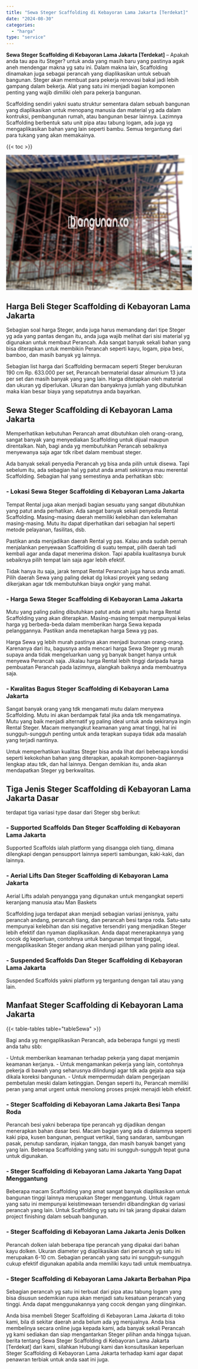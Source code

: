 ```yaml
---
title: "Sewa Steger Scaffolding di Kebayoran Lama Jakarta [Terdekat]"
date: "2024-08-30"
categories: 
  - "harga"
type: "service"
---
```


**Sewa Steger Scaffolding di Kebayoran Lama Jakarta \[Terdekat\]** – Apakah anda tau apa itu Steger? untuk anda yang masih baru yang pastinya agak aneh mendengar makna yg satu ini. Dalam makna lain, Scaffolding dinamakan juga sebagai perancah yang diaplikasikan untuk sebuah bangunan. Steger akan membuat para pekerja renovasi bakal jadi lebih gampang dalam bekerja. Alat yang satu ini menjadi bagian komponen penting yang wajib dimiliki oleh para pekerja bangunan.

Scaffolding sendiri yakni suatu struktur sementara dalam sebuah bangunan yang diaplikasikan untuk menopang manusia dan material yg ada dalam kontruksi, pembangunan rumah, atau bangunan besar lainnya. Lazimnya Scaffolding berbentuk satu unit pipa atau tabung logam, ada juga yg mengaplikasikan bahan yang lain seperti bambu. Semua tergantung dari para tukang yang akan memakainya.

{{< toc >}}

![Sewa Steger Scaffolding di Kebayoran Lama Jakarta [Terdekat]](/images/sewa-scaffolding-steger-28.png)

## Harga Beli Steger Scaffolding di Kebayoran Lama Jakarta

Sebagian soal harga Steger, anda juga harus memandang dari tipe Steger yg ada yang pantas dengan itu, anda juga wajib melihat dari sisi material yg digunakan untuk membaut Perancah. Ada sangat banyak sekali bahan yang bisa diterapkan untuk membikin Perancah seperti kayu, logam, pipa besi, bamboo, dan masih banyak yg lainnya.

Sebagian list harga dari Scaffolding bermacam seperti Steger berukuran 190 cm Rp. 633.000 per set, Perancah bermaterial dasar almunium 13 juta per set dan masih banyak yang yang lain. Harga ditetapkan oleh material dan ukuran yg diperlukan. Ukuran dan banyaknya jumlah yang dibutuhkan maka kian besar biaya yang sepatutnya anda bayarkan.

## Sewa Steger Scaffolding di Kebayoran Lama Jakarta

Memperhatikan kebutuhan Perancah amat dibutuhkan oleh orang-orang, sangat banyak yang menyediakan Scaffolding untuk dijual maupun direntalkan. Nah, bagi anda yg membutuhkan Perancah sebaiknya menyewanya saja agar tdk ribet dalam membuat steger.

Ada banyak sekali penyedia Perancah yg bisa anda pilih untuk disewa. Tapi sebelum itu, ada sebagian hal yg patut anda amati sekiranya mau merental Scaffolding. Sebagian hal yang semestinya anda perhatikan sbb:

### \- Lokasi Sewa Steger Scaffolding di Kebayoran Lama Jakarta

Tempat Rental juga akan menjadi bagian sesuatu yang sangat dibutuhkan yang patut anda perhatikan. Ada sangat banyak sekali penyedia Rental Scaffolding. Masing-masing daerah memiliki kelebihan dan kelemahan masing-masing. Mutu itu dapat diperhatikan dari sebagian hal seperti metode pelayanan, fasilitas, dsb.

Pastikan anda menjadikan daerah Rental yg pas. Kalau anda sudah pernah menjalankan penyewaan Scaffolding di suatu tempat, pilih daerah tadi kembali agar anda dapat menerima diskon. Tapi apabila kualitasnya buruk sebaiknya pilih tempat lain saja agar lebih efektif.

Tidak hanya itu saja, jarak tempat Rental Perancah juga harus anda amati. Pilih daerah Sewa yang paling dekat dg lokasi proyek yang sedang dikerjakan agar tdk membutuhkan biaya ongkir yang mahal.

### \- Harga Sewa Steger Scaffolding di Kebayoran Lama Jakarta

Mutu yang paling paling dibutuhkan patut anda amati yaitu harga Rental Scaffolding yang akan diterapkan. Masing-masing tempat mempunyai kelas harga yg berbeda-beda dalam memberikan harga Sewa kepada pelanggannya. Pastikan anda menetapkan harga Sewa yg pas.

Harga Sewa yg lebih murah pastinya akan menjadi buronan orang-orang. Karenanya dari itu, bagusnya anda mencari harga Sewa Steger yg murah supaya anda tidak mengeluarkan uang yg banyak banget hanya untuk menyewa Perancah saja. Jikalau harga Rental lebih tinggi daripada harga pembuatan Perancah pada lazimnya, alangkah baiknya anda membuatnya saja.

### \- Kwalitas Bagus Steger Scaffolding di Kebayoran Lama Jakarta

Sangat banyak orang yang tdk mengamati mutu dalam menyewa Scaffolding. Mutu ini akan berdampak fatal jika anda tdk mengamatinya. Mutu yang baik menjadi alternatif yg paling ideal untuk anda sekiranya ingin Rental Steger. Macam menyangkut keamanan yang amat tinggi, hal ini sungguh-sungguh penting untuk anda terapkan supaya tidak ada masalah yang terjadi nantinya.

Untuk memperhatikan kualitas Steger bisa anda lihat dari beberapa kondisi seperti kekokohan bahan yang diterapkan, apakah komponen-bagiannya lengkap atau tdk, dan hal lainnya. Dengan demikian itu, anda akan mendapatkan Steger yg berkwalitas.

## Tiga Jenis Steger Scaffolding di Kebayoran Lama Jakarta Dasar

terdapat tiga variasi type dasar dari Steger sbg berikut:

### \- Supported Scaffolds Dan Steger Scaffolding di Kebayoran Lama Jakarta

Supported Scaffolds ialah platform yang disangga oleh tiang, dimana dilengkapi dengan pensupport lainnya seperti sambungan, kaki-kaki, dan lainnya.

### \- Aerial Lifts Dan Steger Scaffolding di Kebayoran Lama Jakarta

Aerial Lifts adalah penyangga yang digunakan untuk mengangkat seperti keranjang manusia atau Man Baskets

Scaffolding juga terdapat akan menjadi sebagian variasi jenisnya, yaitu perancah andang, perancah tiang, dan perancah besi tanpa roda. Satu-satu mempunyai kelebihan dan sisi negative tersendiri yang menjadikan Steger lebih efektif dan nyaman diaplikasikan. Anda dapat menerapkannya yang cocok dg keperluan, contohnya untuk bangunan tempat tinggal, mengaplikasikan Steger andang akan menjadi pilihan yang paling ideal.

### \- Suspended Scaffolds Dan Steger Scaffolding di Kebayoran Lama Jakarta

Suspended Scaffolds yakni platform yg tergantung dengan tali atau yang lain.

## Manfaat Steger Scaffolding di Kebayoran Lama Jakarta

{{< table-tables table="tableSewa" >}}

Bagi anda yg mengaplikasikan Perancah, ada beberapa fungsi yg mesti anda tahu sbb:

\- Untuk memberikan keamanan terhadap pekerja yang dapat menjamin keamanan kerjanya. - Untuk mengamankan pekerja yang lain, contohnya pekerja di bawah yang seharusnya dilindungi agar tdk ada gejala apa saja dikala koreksi bangunan. - Untuk mempermudah dalam pengerjaan pembetulan meski dalam ketinggian. Dengan seperti itu, Perancah memiliki peran yang amat urgent untuk menolong proses projek menajdi lebih efektif.

### \- Steger Scaffolding di Kebayoran Lama Jakarta Besi Tanpa Roda

Perancah besi yakni beberapa tipe perancah yg dijadikan dengan menerapkan bahan dasar besi. Macam bagian yang ada di dalamnya seperti kaki pipa, kusen bangunan, penguat vertikal, tiang sandaran, sambungan pasak, penutup sandaran, injakan tangga, dan masih banyak banget yang yang lain. Beberapa Scaffolding yang satu ini sungguh-sungguh tepat guna untuk digunakan.

### \- Steger Scaffolding di Kebayoran Lama Jakarta Yang Dapat Menggantung

Beberapa macam Scaffolding yang amat sangat banyak diaplikasikan untuk bangunan tinggi lainnya merupakan Steger menggantung. Untuk ragam yang satu ini mempunyai keistimewaan tersendiri dibandingkan dg variasi perancah yang lain. Untuk Scaffolding yg satu ini tak jarang dipakai dalam project finishing dalam sebuah bangunan.

### \- Steger Scaffolding di Kebayoran Lama Jakarta Jenis Dolken

Perancah dolken ialah beberapa tipe perancah yang dipakai dari bahan kayu dolken. Ukuran diameter yg diaplikasikan dari perancah yg satu ini merupakan 6-10 cm. Sebagian perancah yang satu ini sungguh-sungguh cukup efektif digunakan apabila anda memiliki kayu tadi untuk membuatnya.

### \- Steger Scaffolding di Kebayoran Lama Jakarta Berbahan Pipa

Sebagian perancah yg satu ini terbuat dari pipa atau tabung logam yang bisa disusun sedemikian rupa akan menjadi satu kesatuan perancah yang tinggi. Anda dapat menggunakannya yang cocok dengan yang diinginkan.

Anda bisa membeli Steger Scaffolding di Kebayoran Lama Jakarta di toko kami, bila di sekitar daerah anda belum ada yg menjualnya. Anda bisa membelinya secara online juga kepada kami, ada banyak sekali Perancah yg kami sediakan dan siap mengantarkan Steger pilihan anda hingga tujuan. berita tentang Sewa Steger Scaffolding di Kebayoran Lama Jakarta \[Terdekat\] dari kami, silahkan Hubungi kami dan konsultasikan keperluan Steger Scaffolding di Kebayoran Lama Jakarta terhadap kami agar dapat penawran terbiak untuk anda saat ini juga.
